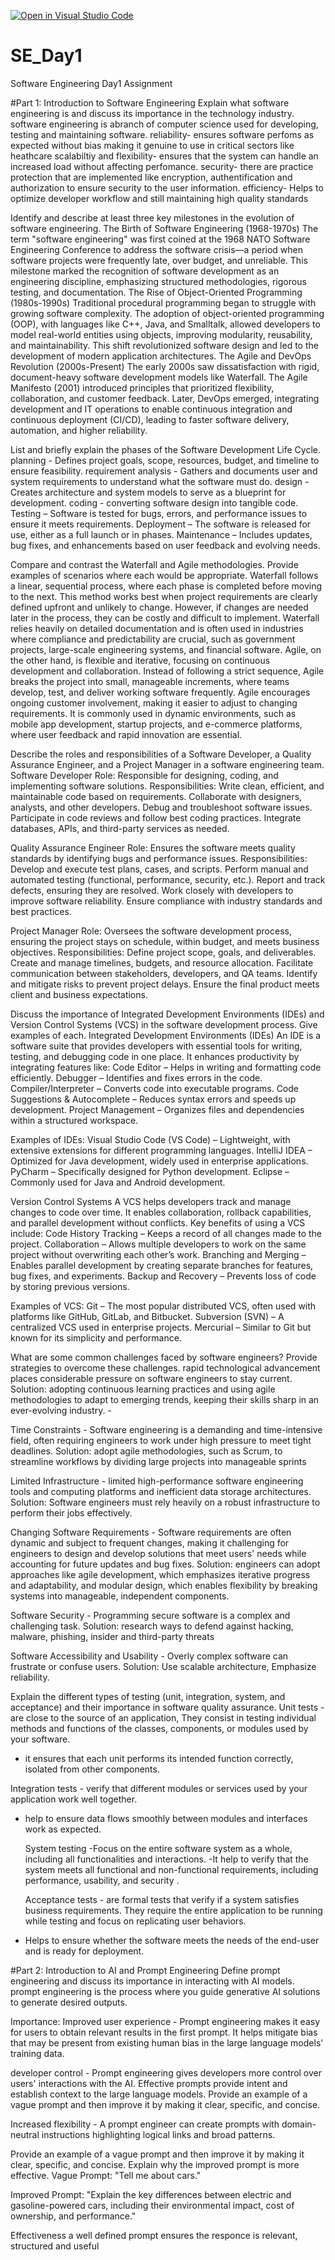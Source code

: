 [![Open in Visual Studio Code](https://classroom.github.com/assets/open-in-vscode-2e0aaae1b6195c2367325f4f02e2d04e9abb55f0b24a779b69b11b9e10269abc.svg)](https://classroom.github.com/online_ide?assignment_repo_id=18386417&assignment_repo_type=AssignmentRepo)
# SE_Day1
Software Engineering Day1 Assignment

#Part 1: Introduction to Software Engineering
Explain what software engineering is and discuss its importance in the technology industry.
software engineering is abranch of computer science used for developing, testing and maintaining software.
reliability- ensures software perfoms as expected without bias making it genuine to use in critical sectors like heathcare
scalabiltiy and flexibility- ensures that the system can handle an increased load without affecting perfomance.
security- there are practice protection that are implemented like encryption, authentification and authorization to ensure security to the user information. 
efficiency- Helps to optimize developer workflow and still maintaining high quality standards


Identify and describe at least three key milestones in the evolution of software engineering.
The Birth of Software Engineering (1968-1970s)
The term "software engineering" was first coined at the 1968 NATO Software Engineering Conference to address the software crisis—a period when software projects were frequently late, over budget, and unreliable. This milestone marked the recognition of software development as an engineering discipline, emphasizing structured methodologies, rigorous testing, and documentation.
The Rise of Object-Oriented Programming (1980s-1990s)
Traditional procedural programming began to struggle with growing software complexity. The adoption of object-oriented programming (OOP), with languages like C++, Java, and Smalltalk, allowed developers to model real-world entities using objects, improving modularity, reusability, and maintainability. This shift revolutionized software design and led to the development of modern application architectures.
The Agile and DevOps Revolution (2000s-Present)
The early 2000s saw dissatisfaction with rigid, document-heavy software development models like Waterfall. The Agile Manifesto (2001) introduced principles that prioritized flexibility, collaboration, and customer feedback. Later, DevOps emerged, integrating development and IT operations to enable continuous integration and continuous deployment (CI/CD), leading to faster software delivery, automation, and higher reliability.

List and briefly explain the phases of the Software Development Life Cycle.
 planning - Defines project goals, scope, resources, budget, and timeline to ensure feasibility.
 requirement analysis - Gathers and documents user and system requirements to understand what the software must do.
 design - Creates architecture and system models to serve as a blueprint for development.
 coding - converting software design into tangible code.
 Testing – Software is tested for bugs, errors, and performance issues to ensure it meets requirements.
 Deployment – The software is released for use, either as a full launch or in phases.
 Maintenance – Includes updates, bug fixes, and enhancements based on user feedback and evolving needs.


Compare and contrast the Waterfall and Agile methodologies. Provide examples of scenarios where each would be appropriate.
Waterfall follows a linear, sequential process, where each phase is completed before moving to the next. This method works best when project requirements are clearly defined upfront and unlikely to change. However, if changes are needed later in the process, they can be costly and difficult to implement. Waterfall relies heavily on detailed documentation and is often used in industries where compliance and predictability are crucial, such as government projects, large-scale engineering systems, and financial software.
Agile, on the other hand, is flexible and iterative, focusing on continuous development and collaboration. Instead of following a strict sequence, Agile breaks the project into small, manageable increments, where teams develop, test, and deliver working software frequently. Agile encourages ongoing customer involvement, making it easier to adjust to changing requirements. It is commonly used in dynamic environments, such as mobile app development, startup projects, and e-commerce platforms, where user feedback and rapid innovation are essential.


Describe the roles and responsibilities of a Software Developer, a Quality Assurance Engineer, and a Project Manager in a software engineering team.
Software Developer
Role: Responsible for designing, coding, and implementing software solutions.
Responsibilities:
Write clean, efficient, and maintainable code based on requirements.
Collaborate with designers, analysts, and other developers.
Debug and troubleshoot software issues.
Participate in code reviews and follow best coding practices.
Integrate databases, APIs, and third-party services as needed.

Quality Assurance Engineer
Role: Ensures the software meets quality standards by identifying bugs and performance issues.
Responsibilities:
Develop and execute test plans, cases, and scripts.
Perform manual and automated testing (functional, performance, security, etc.).
Report and track defects, ensuring they are resolved.
Work closely with developers to improve software reliability.
Ensure compliance with industry standards and best practices.

Project Manager
Role: Oversees the software development process, ensuring the project stays on schedule, within budget, and meets business objectives.
Responsibilities:
Define project scope, goals, and deliverables.
Create and manage timelines, budgets, and resource allocation.
Facilitate communication between stakeholders, developers, and QA teams.
Identify and mitigate risks to prevent project delays.
Ensure the final product meets client and business expectations.

Discuss the importance of Integrated Development Environments (IDEs) and Version Control Systems (VCS) in the software development process. Give examples of each.
Integrated Development Environments (IDEs)
An IDE is a software suite that provides developers with essential tools for writing, testing, and debugging code in one place. It enhances productivity by integrating features like:
     Code Editor – Helps in writing and formatting code efficiently.
     Debugger – Identifies and fixes errors in the code.
     Compiler/Interpreter – Converts code into executable programs.
     Code Suggestions & Autocomplete – Reduces syntax errors and speeds up development.
     Project Management – Organizes files and dependencies within a structured workspace.

Examples of IDEs:
     Visual Studio Code (VS Code) – Lightweight, with extensive extensions for different programming languages.
     IntelliJ IDEA – Optimized for Java development, widely used in enterprise applications.
     PyCharm – Specifically designed for Python development.
     Eclipse – Commonly used for Java and Android development.

Version Control Systems
A VCS helps developers track and manage changes to code over time. It enables collaboration, rollback capabilities, and parallel development without conflicts.
Key benefits of using a VCS include:
     Code History Tracking – Keeps a record of all changes made to the project.
     Collaboration – Allows multiple developers to work on the same project without overwriting each other’s work.
     Branching and Merging – Enables parallel development by creating separate branches for features, bug fixes, and experiments.
     Backup and Recovery – Prevents loss of code by storing previous versions.

Examples of VCS:
     Git – The most popular distributed VCS, often used with platforms like GitHub, GitLab, and Bitbucket.
     Subversion (SVN) – A centralized VCS used in enterprise projects.
     Mercurial – Similar to Git but known for its simplicity and performance.

What are some common challenges faced by software engineers? Provide strategies to overcome these challenges.
    rapid technological advancement places considerable pressure on software engineers to stay current.
    Solution: adopting continuous learning practices and using agile methodologies to adapt to emerging trends, keeping their skills sharp in an ever-evolving industry. -

   Time Constraints - Software engineering is a demanding and time-intensive field, often requiring engineers to work under high pressure to meet tight deadlines.
   Solution: adopt agile methodologies, such as Scrum, to streamline workflows by dividing large projects into manageable sprints

   Limited Infrastructure - limited high-performance software engineering tools and computing platforms and inefficient data storage architectures.
   Solution: Software engineers must rely heavily on a robust infrastructure to perform their jobs effectively.

   Changing Software Requirements - Software requirements are often dynamic and subject to frequent changes, making it challenging for engineers to design and develop solutions that meet  users' needs while accounting for future updates and bug fixes.
   Solution: engineers can adopt approaches like agile development, which emphasizes iterative progress and adaptability, and modular design, which enables flexibility by breaking systems into manageable, independent components.

   Software Security - Programming secure software is a complex and challenging task.
   Solution: research ways to defend against hacking, malware, phishing, insider and third-party threats

   Software Accessibility and Usability - Overly complex software can frustrate or confuse users.
   Solution: Use scalable architecture, Emphasize reliability.


Explain the different types of testing (unit, integration, system, and acceptance) and their importance in software quality assurance.
   Unit tests - are close to the source of an application, They consist in testing individual methods and functions of the classes, components, or modules used by your software. 
   - it ensures that each unit performs its intended function correctly, isolated from other components.

   Integration tests - verify that different modules or services used by your application work well together.
 - help to ensure data flows smoothly between modules and interfaces work as expected.

   System testing -Focus on the entire software system as a whole, including all functionalities and interactions.
  -It help to verify that the system meets all functional and non-functional requirements, including performance, usability, and security .

   Acceptance tests - are formal tests that verify if a system satisfies business requirements. They require the entire application to be running while testing and focus on replicating user behaviors.
 - Helps to ensure whether the software meets the needs of the end-user and is ready for deployment.


#Part 2: Introduction to AI and Prompt Engineering
Define prompt engineering and discuss its importance in interacting with AI models.
prompt engineering  is the process where you guide generative AI solutions to generate desired outputs.

Importance:
Improved user experience - Prompt engineering makes it easy for users to obtain relevant results in the first prompt. It helps mitigate bias that may be present from existing human bias in the large language models’ training data.

developer control - Prompt engineering gives developers more control over users' interactions with the AI. Effective prompts provide intent and establish context to the large language models. Provide an example of a vague prompt and then improve it by making it clear, specific, and concise.

Increased flexibility - A prompt engineer can create prompts with domain-neutral instructions highlighting logical links and broad patterns.


Provide an example of a vague prompt and then improve it by making it clear, specific, and concise. Explain why the improved prompt is more effective.
Vague Prompt:
"Tell me about cars."

Improved Prompt:
"Explain the key differences between electric and gasoline-powered cars, including their environmental impact, cost of ownership, and performance."

 Effectiveness
a well defined prompt ensures the responce is relevant, structured and useful
